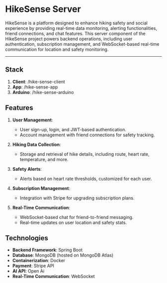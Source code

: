 HikeSense Server
================

HikeSense is a platform designed to enhance hiking safety and social experience by providing real-time data monitoring, alerting functionalities, friend connections, and chat features. This server component of the HikeSense project powers backend operations, including user authentication, subscription management, and WebSocket-based real-time communication for location and safety monitoring.

* * * * *

Stack
--------

1. **Client**: /hike-sense-client
2. **App**: /hike-sense-app
3. **Arduino**: /hike-sense-arduino

Features
--------

1.  **User Management**:

    -   User sign-up, login, and JWT-based authentication.
    -   Account management with friend connections for safety tracking.
2.  **Hiking Data Collection**:

    -   Storage and retrieval of hike details, including route, heart rate, temperature, and more.
3.  **Safety Alerts**:

    -   Alerts based on heart rate thresholds, customized for each user.
4.  **Subscription Management**:

    -   Integration with Stripe for upgrading subscription plans.
5.  **Real-Time Communication**:

    -   WebSocket-based chat for friend-to-friend messaging.
    -   Real-time updates on user location and safety stats.

Technologies
------------

-   **Backend Framework**: Spring Boot
-   **Database**: MongoDB (hosted on MongoDB Atlas)
-   **Containerization**: Docker
-   **Payment**: Stripe API
-   **AI API**: Open Ai
-   **Real-Time Communication**: WebSocket


